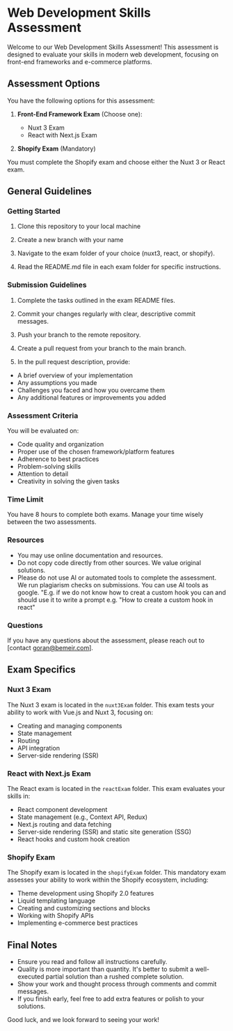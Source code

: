 # Web Development Skills Assessment

Welcome to our Web Development Skills Assessment! This assessment is designed to evaluate your skills in modern web development, focusing on front-end frameworks and e-commerce platforms.

## Assessment Options

You have the following options for this assessment:

1. **Front-End Framework Exam** (Choose one):
    - Nuxt 3 Exam
    - React with Next.js Exam

2. **Shopify Exam** (Mandatory)

You must complete the Shopify exam and choose either the Nuxt 3 or React exam.

## General Guidelines

### Getting Started

1. Clone this repository to your local machine
2. Create a new branch with your name
3. Navigate to the exam folder of your choice (nuxt3, react, or shopify).

4. Read the README.md file in each exam folder for specific instructions.

### Submission Guidelines

1. Complete the tasks outlined in the exam README files.

2. Commit your changes regularly with clear, descriptive commit messages.

3. Push your branch to the remote repository.

4. Create a pull request from your branch to the main branch.

5. In the pull request description, provide:
- A brief overview of your implementation
- Any assumptions you made
- Challenges you faced and how you overcame them
- Any additional features or improvements you added

### Assessment Criteria

You will be evaluated on:

- Code quality and organization
- Proper use of the chosen framework/platform features
- Adherence to best practices
- Problem-solving skills
- Attention to detail
- Creativity in solving the given tasks

### Time Limit

You have 8 hours to complete both exams. Manage your time wisely between the two assessments.

### Resources

- You may use online documentation and resources.
- Do not copy code directly from other sources. We value original solutions. 
- Please do not use AI or automated tools to complete the assessment. We run plagiarism checks on submissions. You can use AI tools as google. "E.g. if we do not know how to creat a custom hook you can and should use it to write a prompt e.g. "How to create a custom hook in react"

### Questions

If you have any questions about the assessment, please reach out to [contact goran@bemeir.com].

## Exam Specifics

### Nuxt 3 Exam

The Nuxt 3 exam is located in the `nuxt3Exam` folder. This exam tests your ability to work with Vue.js and Nuxt 3, focusing on:

- Creating and managing components
- State management
- Routing
- API integration
- Server-side rendering (SSR)

### React with Next.js Exam

The React exam is located in the `reactExam` folder. This exam evaluates your skills in:

- React component development
- State management (e.g., Context API, Redux)
- Next.js routing and data fetching
- Server-side rendering (SSR) and static site generation (SSG)
- React hooks and custom hook creation

### Shopify Exam

The Shopify exam is located in the `shopifyExam` folder. This mandatory exam assesses your ability to work within the Shopify ecosystem, including:

- Theme development using Shopify 2.0 features
- Liquid templating language
- Creating and customizing sections and blocks
- Working with Shopify APIs
- Implementing e-commerce best practices

## Final Notes

- Ensure you read and follow all instructions carefully.
- Quality is more important than quantity. It's better to submit a well-executed partial solution than a rushed complete solution.
- Show your work and thought process through comments and commit messages.
- If you finish early, feel free to add extra features or polish to your solutions.

Good luck, and we look forward to seeing your work!
